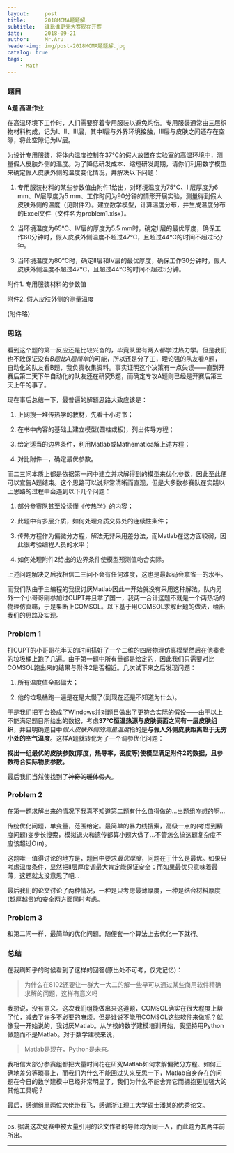 ```yaml
---
layout:     post
title:      2018MCMA题题解
subtitle:   谁比谁更秃大赛现在开赛
date:       2018-09-21
author:     Mr.Aru
header-img: img/post-2018MCMA题题解.jpg
catalog: true
tags:
    - Math
---
```


### 题目

**A题 高温作业**

在高温环境下工作时，人们需要穿着专用服装以避免灼伤。专用服装通常由三层织物材料构成，记为I、II、III层，其中I层与外界环境接触，III层与皮肤之间还存在空隙，将此空隙记为IV层。

为设计专用服装，将体内温度控制在37℃的假人放置在实验室的高温环境中，测量假人皮肤外侧的温度。为了降低研发成本、缩短研发周期，请你们利用数学模型来确定假人皮肤外侧的温度变化情况，并解决以下问题：

1. 专用服装材料的某些参数值由附件1给出，对环境温度为75℃、II层厚度为6 mm、IV层厚度为5 mm、工作时间为90分钟的情形开展实验，测量得到假人皮肤外侧的温度（见附件2）。建立数学模型，计算温度分布，并生成温度分布的Excel文件（文件名为problem1.xlsx）。

2. 当环境温度为65℃、IV层的厚度为5.5 mm时，确定II层的最优厚度，确保工作60分钟时，假人皮肤外侧温度不超过47℃，且超过44℃的时间不超过5分钟。

3. 当环境温度为80℃时，确定II层和IV层的最优厚度，确保工作30分钟时，假人皮肤外侧温度不超过47℃，且超过44℃的时间不超过5分钟。

附件1. 专用服装材料的参数值

附件2. 假人皮肤外侧的测量温度

(附件略)

### 思路

看到这个题的第一反应还是比较兴奋的，毕竟队里有两人都学过热力学。但是我们也不敢保证没有*B题比A题简单*的可能，所以还是分了工，理论强的队友看A题，自动化的队友看B题，我负责收集资料。事实证明这个决策有一点失误——直到开赛后第二天下午自动化的队友还在研究B题，而确定专攻A题则已经是开赛后第三天上午的事了。

现在事后总结一下，最普遍的解题思路大致应该是：

1. 上网搜一堆传热学的教材，先看十小时书；

2. 在书中内容的基础上建立模型(圆柱或板)，列出传导方程；

3. 给定适当的边界条件，利用Matlab或Mathematica解上述方程；

4. 对比附件一，确定最优参数。

而二三问本质上都是依据第一问中建立并求解得到的模型来优化参数，因此至此便可以宣告A题结束。这个思路可以说非常清晰而直观，但是大多数参赛队在实践以上思路的过程中会遇到以下几个问题：

1. 部分参赛队甚至没读懂《传热学》的内容；

2. 此题中有多层介质，如何处理介质交界处的连续性条件；

3. 传热方程作为偏微分方程，解法无非采用差分法，而Matlab在这方面较弱，因此很考验编程人员的水平；

4. 如何处理附件2给出的边界条件使模型预测值吻合实际。

上述问题解决之后我相信二三问不会有任何难度，这也是最起码会拿省一的水平。

而我们队由于主编程的我很讨厌Matlab因此一开始就没有采用这种解法。队内另外一个小哥哥刚参加过CUPT并且拿了国一，我两一合计这题不就是一个两热场的物理仿真嘛，于是果断上COMSOL。以下基于用COMSOL求解此题的做法，给出我们的思路及实现。

### Problem 1

打CUPT的小哥哥花半天的时间搭好了一个二维的四层物理仿真模型然后在他睾贵的垃圾桶上跑了几遍。由于第一题中所有量都是给定的，因此我们只需要对比COMSOL跑出来的结果与附件2是否相近。几次试下来之后发现问题：

1. 所有温度值全部偏大；

2. 他的垃圾桶跑一遍是在是太慢了(到现在还是不知道为什么)。

于是我们把平台换成了Windows并对题目做出了更符合实际的假设——由于以上不能满足题目所给出的数据，考虑**37℃恒温热源与皮肤表面之间有一层皮肤组织**，并且明确题目中*假人皮肤外侧的测量温度*指的是**与假人外侧皮肤距离趋于无穷小处的空气温度**。这样A题就转化为了一个调参优化问题：

**找出一组最优的皮肤参数(厚度，热导率，密度等)使模型满足附件2的数据，且参数符合实际物质参数。**

最后我们当然使找到了~~神奇的暖体假人~~。

### Problem 2

在第一题求解出来的情况下我真不知道第二题有什么值得做的...出题组咋想的啊...

传统优化问题，单变量，范围给定。最简单的暴力线搜索，高级一点的(考虑到精度问题)变步长搜索，模拟退火和遗传都算小题大做了...不管怎么搞这题复杂度不应该超过O(n)。

这题唯一值得讨论的地方是，题目中要求*最优厚度*，问题在于什么是最优。如果只考虑温度条件，显然把Ⅱ层厚度调最大肯定能保证安全；而如果最优只意味着最薄，这题就太没意思了吧...

最后我们的论文讨论了两种情况，一种是只考虑最薄厚度，一种是结合材料厚度(越厚越贵)和安全两方面同时考虑。

### Problem 3

和第二问一样，最简单的优化问题。随便套一个算法上去优化一下就行。

### 总结

在我刷知乎的时候看到了这样的回答(原出处不可考，仅凭记忆)：

> 为什么在8102还要让一群大一大二的解一些早可以通过某些商用软件精确求解的问题，这样有意义吗

我想说，没有意义。这次我们组能做出来这道题，COMSOL确实在很大程度上帮了忙，减去了许多不必要的麻烦。但是谁说不能用COMSOL这些软件来做呢？就像我一开始说的，我讨厌Matlab。从学校的数学建模培训开始，我坚持用Python做题而不是Matlab。对于数学建模来说，

> Matlab是现在，Python是未来。

我相信大部分参赛组都把大量时间花在研究Matlab如何求解偏微分方程、如何正确地差分等琐事上，而我们为什么不能回过头来反思一下，Matlab自身存在的问题在今日的数学建模中已经非常明显了，我们为什么不能舍弃它而拥抱更加强大的其他工具呢？

最后，感谢组里两位大佬带我飞，感谢浙江理工大学硕士潘某的优秀论文。

---

ps. 据说这次竞赛中被大量引用的论文作者的导师均为同一人，而此题为其两年前所出。

---
